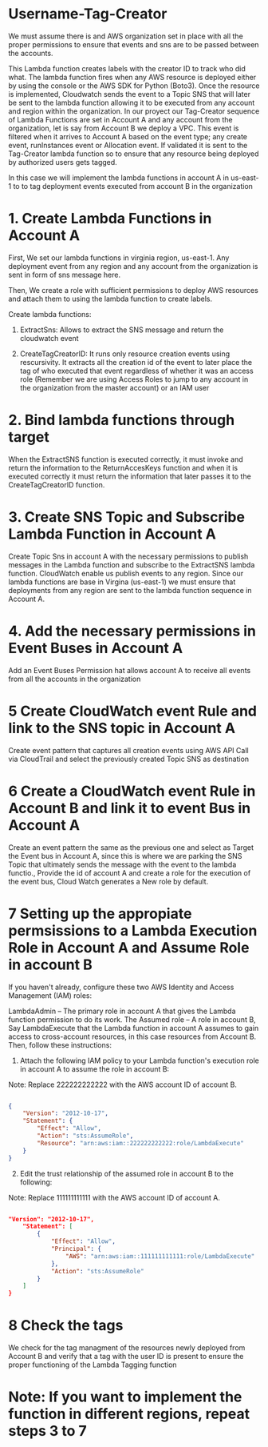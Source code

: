 # Username-Tag-Creator

We must assume there is and AWS organization set in place with all the proper permissions to ensure that events and sns are to be passed between the accounts.

This Lambda function creates labels with the creator ID to track who did what. The lambda function fires when any AWS resource is deployed either by using the console or the AWS SDK for Python (Boto3). Once the resource is implemented, Cloudwatch sends the event to a Topic SNS that will later be sent to the lambda function allowing it to be executed from any account and region within the organization. In our proyect our Tag-Creator sequence of Lambda Functions are set in Account A and any account from the organization, let is say from Account B we deploy a VPC. This event is filtered when it arrives to Account A based on the event type; any create event, runInstances event or Allocation event. If validated it is sent to the Tag-Creator lambda function so to ensure that any resource being deployed by authorized users gets tagged.

In this case we will implement the lambda functions in account A in us-east-1 to to tag deployment events executed from account B in the organization

# 1. Create Lambda Functions in Account A
First, We set our lambda functions in virginia region, us-east-1. Any deployment event from any region and any account from the organization is sent in form of sns message here.

Then, We create a role with sufficient permissions to deploy AWS resources and attach them to using the lambda function to create labels.

Create lambda functions:

1. ExtractSns: Allows to extract the SNS message and return the cloudwatch event

2. CreateTagCreatorID: It runs only resource creation events using rescursivity. It extracts all the creation id of the event to later place the tag of who executed that event regardless of whether it was an access role (Remember we are using Access Roles to jump to any account in the organization from the master account) or an IAM user

# 2. Bind lambda functions through target

When the ExtractSNS function is executed correctly, it must invoke and return the information to the ReturnAccesKeys function and when it is executed correctly it must return the information that later passes it to the CreateTagCreatorID function.

# 3. Create SNS Topic and Subscribe Lambda Function in Account A

Create Topic Sns in account A with the necessary permissions to publish messages in the Lambda function and subscribe to the ExtractSNS lambda function. CloudWatch enable us publish events to any region. Since our lambda functions are base in Virgina (us-east-1) we must ensure that deployments from any region are sent to the lambda function sequence in Account A.

# 4. Add the necessary permissions in Event Buses in Account A
 Add an Event Buses Permission hat allows account A to receive all events from all the accounts in the organization

# 5 Create CloudWatch event Rule and link to the SNS topic in Account A
 Create event pattern that captures all creation events using AWS API Call via CloudTrail and select the previously created Topic SNS as destination

# 6  Create a CloudWatch event Rule in Account B and link it to event Bus in Account A
Create an event pattern the same as the previous one and select as Target the Event bus in Account A, since this is where we are parking the SNS Topic that ultimately sends the message with the event to the lambda functio., Provide the id of account A and create a role for the execution of the event bus, Cloud Watch generates a New role by default.

# 7 Setting up the appropiate permsissions to a Lambda Execution Role in Account A and Assume Role in account B
If you haven't already, configure these two AWS Identity and Access Management (IAM) roles:

LambdaAdmin – The primary role in account A that gives the Lambda function permission to do its work.
The Assumed role – A role in account B, Say LambdaExecute  that the Lambda function in account A assumes to gain access to cross-account resources, in this case resources from Account B.
Then, follow these instructions:

1.    Attach the following IAM policy to your Lambda function's execution role in account A to assume the role in account B:

Note: Replace 222222222222 with the AWS account ID of account B.
```json

{
    "Version": "2012-10-17",
    "Statement": {
        "Effect": "Allow",
        "Action": "sts:AssumeRole",
        "Resource": "arn:aws:iam::222222222222:role/LambdaExecute"
    }
}
```

2.    Edit the trust relationship of the assumed role in account B to the following:

Note: Replace 111111111111 with the AWS account ID of account A.
```json

"Version": "2012-10-17",
    "Statement": [
        {
            "Effect": "Allow",
            "Principal": {
                "AWS": "arn:aws:iam::111111111111:role/LambdaExecute"
            },
            "Action": "sts:AssumeRole"
        }
    ]
}
```

# 8 Check the tags
We check for the tag managment of the resources newly deployed from Account B and verify that a tag with the user ID is present to ensure the proper functioning of the Lambda Tagging function


# Note: If you want to implement the function in different regions, repeat steps 3 to 7



